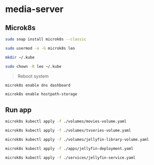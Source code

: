 # media-server

## Microk8s

```bash
sudo snap install microk8s --classic
```

```bash
sudo usermod -a -G microk8s leo
```

```bash
mkdir ~/.kube
```

```bash
sudo chown -R leo ~/.kube
```

> Reboot system

```bash
microk8s enable dns dashboard
```

```bash
microk8s enable hostpath-storage
```

## Run app

```bash
microk8s kubectl apply -f ./volumes/movies-volume.yaml
```

```bash
microk8s kubectl apply -f ./volumes/tvseries-volume.yaml
```

```bash
microk8s kubectl apply -f ./volumes/jellyfin-library-volume.yaml
```

```bash
microk8s kubectl apply -f ./apps/jellyfin-deployment.yaml
```

```bash
microk8s kubectl apply -f ./services/jellyfin-service.yaml
```
